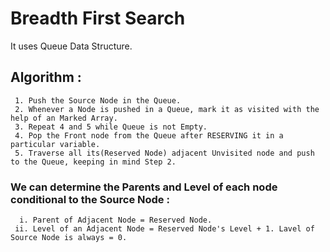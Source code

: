 # Breadth First Search


 It uses Queue Data Structure.
 
 ## Algorithm :
 
 
     1. Push the Source Node in the Queue.
     2. Whenever a Node is pushed in a Queue, mark it as visited with the help of an Marked Array.
     3. Repeat 4 and 5 while Queue is not Empty.
     4. Pop the Front node from the Queue after RESERVING it in a particular variable.
     5. Traverse all its(Reserved Node) adjacent Unvisited node and push to the Queue, keeping in mind Step 2.



### We can determine the Parents and Level of each node conditional to the Source Node :

      i. Parent of Adjacent Node = Reserved Node.
     ii. Level of an Adjacent Node = Reserved Node's Level + 1. Lavel of Source Node is always = 0.
